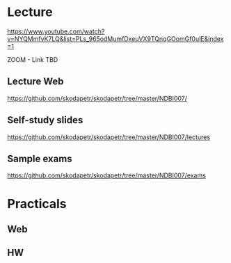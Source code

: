 # Lecture
https://www.youtube.com/watch?v=NYQMmfvK7LQ&list=PLs_965odMumfDxeuVX9TQnqGOomGf0ulE&index=1

ZOOM - Link TBD

## Lecture Web 
https://github.com/skodapetr/skodapetr/tree/master/NDBI007/

## Self-study slides
https://github.com/skodapetr/skodapetr/tree/master/NDBI007/lectures

## Sample exams
https://github.com/skodapetr/skodapetr/tree/master/NDBI007/exams

# Practicals
## Web

## HW
